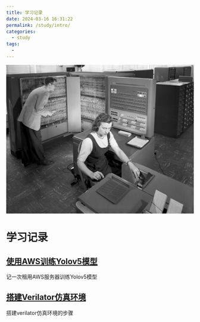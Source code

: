 ```yaml
---
title: 学习记录
date: 2024-03-16 16:31:22
permalink: /study/intro/
categories:
  - study
tags:
  - 
---
```

![IBM](./ysyx/files/ibm.jpg)
# 学习记录
## [使用AWS训练Yolov5模型](/pages/yolov5/)
记一次租用AWS服务器训练Yolov5模型

## [搭建Verilator仿真环境](/pages/45bcf1/)
搭建verilator仿真环境的步骤